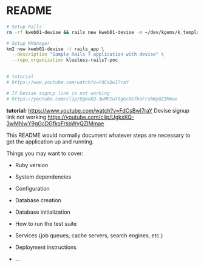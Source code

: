 # README

```bash
# Setup Rails
rm -rf kweb01-devise && rails new kweb01-devise -m ~/dev/kgems/k_templates/templates/ruby/rails_app/r7_hotwire.rb

# Setup KManager
km2 new kweb01-devise -t rails_app \
  --description "Sample Rails 7 application with devise" \
  --repo_organization klueless-rails7-poc
  

# tutorial
# https://www.youtube.com/watch?v=FdCsBwI7raY

# If Devise signup link is not working
# https://youtube.com/clip/UgkxKQ-3wMhIwY9gGcDGfkoFrsbWyQZIMmae
```
**tutorial:** https://www.youtube.com/watch?v=FdCsBwI7raY
Devise signup link not working
https://youtube.com/clip/UgkxKQ-3wMhIwY9gGcDGfkoFrsbWyQZIMmae


This README would normally document whatever steps are necessary to get the
application up and running.

Things you may want to cover:

* Ruby version

* System dependencies

* Configuration

* Database creation

* Database initialization

* How to run the test suite

* Services (job queues, cache servers, search engines, etc.)

* Deployment instructions

* ...
